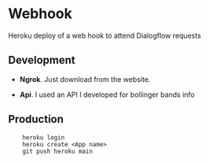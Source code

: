 # Webhook

Heroku deploy of a web hook to attend Dialogflow requests

## Development

- **Ngrok**. Just download from the website.

- **Api**. I used an API I developed for bollinger bands info

## Production

		heroku login
		heroku create <App name>
		git push heroku main

